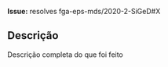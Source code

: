 **Issue:** resolves fga-eps-mds/2020-2-SiGeD#X

<!-- OBSERVAÇÕES:
  - X é o número da issue
  - Só utilize o resolves se o PR fechar a issue por completo
-->

## Descrição

Descrição completa do que foi feito
